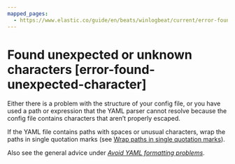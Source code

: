 ```yaml
---
mapped_pages:
  - https://www.elastic.co/guide/en/beats/winlogbeat/current/error-found-unexpected-character.html
---
```


# Found unexpected or unknown characters [error-found-unexpected-character]

Either there is a problem with the structure of your config file, or you have used a path or expression that the YAML parser cannot resolve because the config file contains characters that aren’t properly escaped.

If the YAML file contains paths with spaces or unusual characters, wrap the paths in single quotation marks (see [Wrap paths in single quotation marks](/reference/winlogbeat/yaml-tips.md#wrap-paths-in-quotes)).

Also see the general advice under [*Avoid YAML formatting problems*](/reference/winlogbeat/yaml-tips.md).

